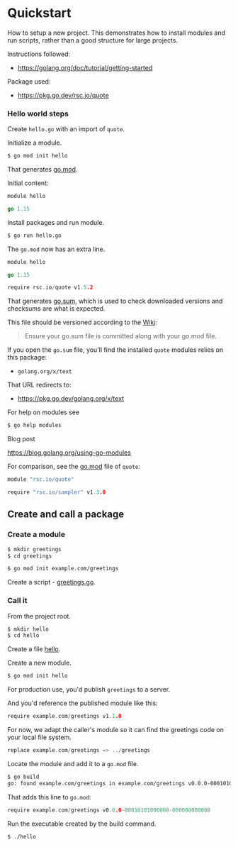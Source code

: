 # Quickstart

How to setup a new project. This demonstrates how to install modules and run scripts, rather than a good structure for large projects.

Instructions followed:

- https://golang.org/doc/tutorial/getting-started

Package used:

- https://pkg.go.dev/rsc.io/quote

### Hello world steps

Create `hello.go` with an import of `quote`.

Initialize a module.

```sh
$ go mod init hello
```

That generates [go.mod](/go.mod).

Initial content:

```go
module hello

go 1.15
```

Install packages and run module.

```sh
$ go run hello.go
```

The `go.mod` now has an extra line.

```go
module hello

go 1.15

require rsc.io/quote v1.5.2
```

That generates [go.sum](/go.sum), which is used to check downloaded versions and checksums are what is expected.

This file should be versioned according to the [Wiki](https://github.com/golang/go/wiki/Modules#releasing-modules-all-versions):

> Ensure your go.sum file is committed along with your go.mod file.

If you open the `go.sum` file, you'll find the installed `quote` modules relies on this package:

- `golang.org/x/text`

That URL redirects to:

- https://pkg.go.dev/golang.org/x/text

For help on modules see

```sh
$ go help modules
```

Blog post

https://blog.golang.org/using-go-modules


For comparison, see the [go.mod](https://github.com/rsc/quote/blob/v1.5.2/go.mod) file of `quote`:

```go
module "rsc.io/quote"

require "rsc.io/sampler" v1.3.0
```


## Create and call a package

### Create a module

```sh
$ mkdir greetings
$ cd greetings
```

```sh
$ go mod init example.com/greetings
```

Create a script - [greetings.go](/greetings/go.mod).

### Call it

From the project root.

```sh
$ mkdir hello
$ cd hello
```

Create a file [hello](/hello/hello.go).

Create a new module.

```sh
$ go mod init hello
```

For production use, you'd publish `greetings` to a server.

And you'd reference the published module like this:

```go
require example.com/greetings v1.1.0
```

For now, we adapt the caller's module so it can find the greetings code on your local file system.

```go
replace example.com/greetings => ../greetings
```

Locate the module and add it to a `go.mod` file.

```sh
$ go build
go: found example.com/greetings in example.com/greetings v0.0.0-00010101000000-000000000000
```

That adds this line to `go.mod`:

```go
require example.com/greetings v0.0.0-00010101000000-000000000000
```

Run the executable created by the build command.

```sh
$ ./hello
```
